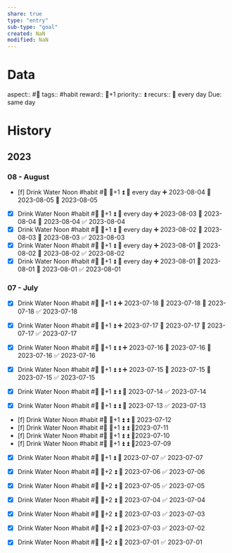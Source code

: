 ```yaml
---
share: true
type: "entry"
sub-type: "goal"
created: NaN 
modified: NaN
---
```

# Data
aspect:: #🌊
tags:: #habit
reward:: 🥄+1
priority:: ⏫
recurs:: 🔁 every day
Due: same day
# History
## 2023
### 08 - August
- [f] Drink Water Noon #habit #🌊 🥄+1 ⏫ 🔁 every day ➕ 2023-08-04 🛫 2023-08-05 📅 2023-08-05
- [x] Drink Water Noon #habit #🌊 🥄+1 ⏫ 🔁 every day ➕ 2023-08-03 🛫 2023-08-04 📅 2023-08-04 ✅ 2023-08-04
- [x] Drink Water Noon #habit #🌊 🥄+1 ⏫ 🔁 every day ➕ 2023-08-02 🛫 2023-08-03 📅 2023-08-03 ✅ 2023-08-03
- [x] Drink Water Noon #habit #🌊 🥄+1 ⏫ 🔁 every day ➕ 2023-08-01 🛫 2023-08-02 📅 2023-08-02 ✅ 2023-08-02
- [x] Drink Water Noon #habit #🌊 🥄+1 ⏫ 🔁 every day ➕ 2023-08-01 🛫 2023-08-01 📅 2023-08-01 ✅ 2023-08-01
### 07 - July
- [x] Drink Water Noon #habit #🌊 🥄+1 ⏫ ➕ 2023-07-18 🛫 2023-07-18 📅 2023-07-18 ✅ 2023-07-18

- [x] Drink Water Noon #habit #🌊 🥄+1 ⏫ ➕ 2023-07-17 🛫 2023-07-17 📅 2023-07-17 ✅ 2023-07-17

- [x] Drink Water Noon #habit #🌊 🥄+1 ⏫ ⏫ ➕ 2023-07-16 🛫 2023-07-16 📅 2023-07-16 ✅ 2023-07-16
- [x] Drink Water Noon #habit #🌊 🥄+1 ⏫ ⏫ ➕ 2023-07-15 🛫 2023-07-15 📅 2023-07-15 ✅ 2023-07-15
- [x] Drink Water Noon #habit #🌊 🥄+1 ⏫ ⏫ 📅 2023-07-14 ✅ 2023-07-14
- [x] Drink Water Noon #habit #🌊 🥄+1 ⏫ ⏫ 📅 2023-07-13 ✅ 2023-07-13
- [f] Drink Water Noon #habit #🌊 🥄+1 ⏫ ⏫ 📅 2023-07-12
- [f] Drink Water Noon #habit #🌊 🥄+1 ⏫ ⏫ 📆2023-07-11
- [f] Drink Water Noon #habit #🌊 🥄+1 ⏫ ⏫ 📆2023-07-10
- [f] Drink Water Noon #habit #🌊 🥄+1 ⏫ ⏫ 📆2023-07-09
- [x] Drink Water Noon #habit #🌊 🥄+1 ⏫ 📅 2023-07-07 ✅ 2023-07-07
- [x] Drink Water Noon #habit #🌊 🥄+2 ⏫ 📅 2023-07-06 ✅ 2023-07-06



- [x] Drink Water Noon #habit #🌊 🥄+2 ⏫ 📅 2023-07-05 ✅ 2023-07-05





- [x] Drink Water Noon #habit #🌊 🥄+2 ⏫ 📅 2023-07-04 ✅ 2023-07-04




- [x] Drink Water Noon #habit #🌊 🥄+2 ⏫ 📅 2023-07-03 ✅ 2023-07-03




- [x] Drink Water Noon #habit #🌊 🥄+2 ⏫ 📅 2023-07-03 ✅ 2023-07-02






- [x] Drink Water Noon #habit #🌊 🥄+2 ⏫ 📅 2023-07-01 ✅ 2023-07-01